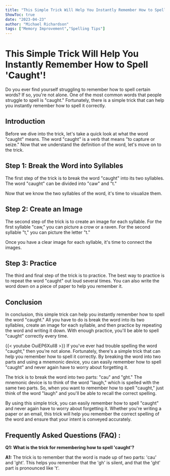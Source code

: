 ```yaml
---
title: "This Simple Trick Will Help You Instantly Remember How to Spell 'Caught'!"
ShowToc: true 
date: "2023-04-23"
author: "Michael Richardson" 
tags: ["Memory Improvement","Spelling Tips"]
---
```

# This Simple Trick Will Help You Instantly Remember How to Spell 'Caught'!

Do you ever find yourself struggling to remember how to spell certain words? If so, you're not alone. One of the most common words that people struggle to spell is "caught." Fortunately, there is a simple trick that can help you instantly remember how to spell it correctly. 

## Introduction

Before we dive into the trick, let's take a quick look at what the word "caught" means. The word "caught" is a verb that means "to capture or seize." Now that we understand the definition of the word, let's move on to the trick. 

## Step 1: Break the Word into Syllables

The first step of the trick is to break the word "caught" into its two syllables. The word "caught" can be divided into "caw" and "t." 

Now that we know the two syllables of the word, it's time to visualize them. 

## Step 2: Create an Image

The second step of the trick is to create an image for each syllable. For the first syllable "caw," you can picture a crow or a raven. For the second syllable "t," you can picture the letter "t." 

Once you have a clear image for each syllable, it's time to connect the images. 

## Step 3: Practice

The third and final step of the trick is to practice. The best way to practice is to repeat the word "caught" out loud several times. You can also write the word down on a piece of paper to help you remember it. 

## Conclusion

In conclusion, this simple trick can help you instantly remember how to spell the word "caught." All you have to do is break the word into its two syllables, create an image for each syllable, and then practice by repeating the word and writing it down. With enough practice, you'll be able to spell "caught" correctly every time.

{{< youtube OuiEP6Xull8 >}} 
If you've ever had trouble spelling the word "caught," then you're not alone. Fortunately, there's a simple trick that can help you remember how to spell it correctly. By breaking the word into two parts and using a mnemonic device, you can easily remember how to spell "caught" and never again have to worry about forgetting it.

The trick is to break the word into two parts: "cau" and "ght." The mnemonic device is to think of the word "laugh," which is spelled with the same two parts. So, when you want to remember how to spell "caught," just think of the word "laugh" and you'll be able to recall the correct spelling.

By using this simple trick, you can easily remember how to spell "caught" and never again have to worry about forgetting it. Whether you're writing a paper or an email, this trick will help you remember the correct spelling of the word and ensure that your intent is conveyed accurately.

## Frequently Asked Questions (FAQ) :
**Q1: What is the trick for remembering how to spell 'caught'?**

**A1:** The trick is to remember that the word is made up of two parts: 'cau' and 'ght'. This helps you remember that the 'gh' is silent, and that the 'ght' part is pronounced like 't'.





